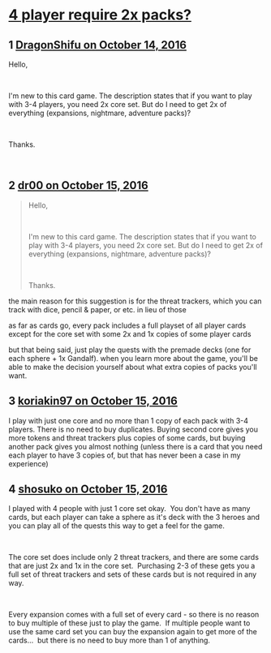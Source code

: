 # [4 player require 2x packs?](https://community.fantasyflightgames.com/topic/232390-4-player-require-2x-packs/)

## 1 [DragonShifu on October 14, 2016](https://community.fantasyflightgames.com/topic/232390-4-player-require-2x-packs/?do=findComment&comment=2457353)

Hello,

 

I'm new to this card game. The description states that if you want to play with 3-4 players, you need 2x core set. But do I need to get 2x of everything (expansions, nightmare, adventure packs)?

 

Thanks.

 

## 2 [dr00 on October 15, 2016](https://community.fantasyflightgames.com/topic/232390-4-player-require-2x-packs/?do=findComment&comment=2458345)

> Hello,
> 
>  
> 
> I'm new to this card game. The description states that if you want to play with 3-4 players, you need 2x core set. But do I need to get 2x of everything (expansions, nightmare, adventure packs)?
> 
>  
> 
> Thanks.

the main reason for this suggestion is for the threat trackers, which you can track with dice, pencil & paper, or etc. in lieu of those

as far as cards go, every pack includes a full playset of all player cards except for the core set with some 2x and 1x copies of some player cards

but that being said, just play the quests with the premade decks (one for each sphere + 1x Gandalf). when you learn more about the game, you'll be able to make the decision yourself about what extra copies of packs you'll want.

## 3 [koriakin97 on October 15, 2016](https://community.fantasyflightgames.com/topic/232390-4-player-require-2x-packs/?do=findComment&comment=2458377)

I play with just one core and no more than 1 copy of each pack with 3-4 players. There is no need to buy duplicates. Buying second core gives you more tokens and threat trackers plus copies of some cards, but buying another pack gives you almost nothing (unless there is a card that you need each player to have 3 copies of, but that has never been a case in my experience)

## 4 [shosuko on October 15, 2016](https://community.fantasyflightgames.com/topic/232390-4-player-require-2x-packs/?do=findComment&comment=2458534)

I played with 4 people with just 1 core set okay.  You don't have as many cards, but each player can take a sphere as it's deck with the 3 heroes and you can play all of the quests this way to get a feel for the game.

 

The core set does include only 2 threat trackers, and there are some cards that are just 2x and 1x in the core set.  Purchasing 2-3 of these gets you a full set of threat trackers and sets of these cards but is not required in any way.

 

Every expansion comes with a full set of every card - so there is no reason to buy multiple of these just to play the game.  If multiple people want to use the same card set you can buy the expansion again to get more of the cards...  but there is no need to buy more than 1 of anything.

